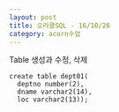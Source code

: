 ```yaml
---
layout: post
title: 오라클SQL - 16/10/26
category: acorn수업
---
```


Table 생성과 수정, 삭제
```
create table dept01(
  deptno number(2),
  dname varchar2(14),
  loc varchar2(13));
```
